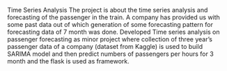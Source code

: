 Time Series Analysis
The project is about the time series analysis and forecasting of the passenger in the train. A company has provided us
with some past data out of which generation of some forecasting pattern for forecasting data of 7 month was done.
Developed Time series analysis on passenger forecasting as minor project where collection of three year’s passenger
data of a company (dataset from Kaggle) is used to build SARIMA model and then predict numbers of passengers per
hours for 3 month and the flask is used as framework.
